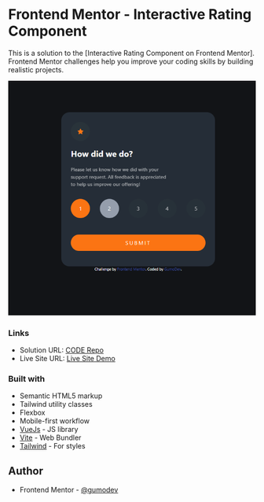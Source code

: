 # Frontend Mentor - Interactive Rating Component

This is a solution to the [Interactive Rating Component on Frontend Mentor]. Frontend Mentor challenges help you improve your coding skills by building realistic projects. 


![](./src/assets/screenshot-preview.png)

### Links

- Solution URL: [CODE Repo](https://github.com/GumoDev/interactiveratingcomponent)
- Live Site URL: [Live Site Demo](https://gumodev.github.io/interactiveratingcomponent/)

### Built with

- Semantic HTML5 markup
- Tailwind utility classes
- Flexbox
- Mobile-first workflow
- [VueJs](https://vuejs.org/) - JS library
- [Vite](https://vitejs.dev/) - Web Bundler 
- [Tailwind](https://tailwindcss.com/) - For styles

## Author

- Frontend Mentor - [@gumodev](https://www.frontendmentor.io/profile/gumodev)

